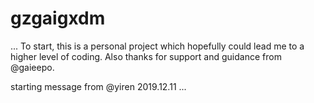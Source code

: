 # gzgaigxdm
...
To start, this is a personal project which hopefully could lead me to a higher level of coding.
Also thanks for support and guidance from @gaieepo.

starting message from @yiren
2019.12.11
...
